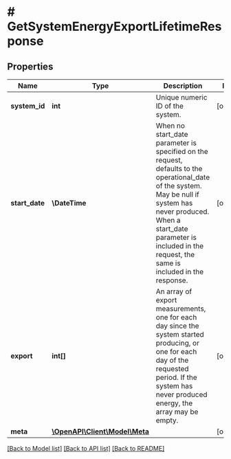 # # GetSystemEnergyExportLifetimeResponse

## Properties

Name | Type | Description | Notes
------------ | ------------- | ------------- | -------------
**system_id** | **int** | Unique numeric ID of the system. | [optional]
**start_date** | **\DateTime** | When no start_date parameter is specified on the request, defaults to the operational_date of the system. May be null if system has never produced. When a start_date parameter is included in the request, the same is included in the response. | [optional]
**export** | **int[]** | An array of export measurements, one for each day since the system started producing, or one for each day of the requested period. If the system has never produced energy, the array may be empty. | [optional]
**meta** | [**\OpenAPI\Client\Model\Meta**](Meta.md) |  | [optional]

[[Back to Model list]](../../README.md#models) [[Back to API list]](../../README.md#endpoints) [[Back to README]](../../README.md)
